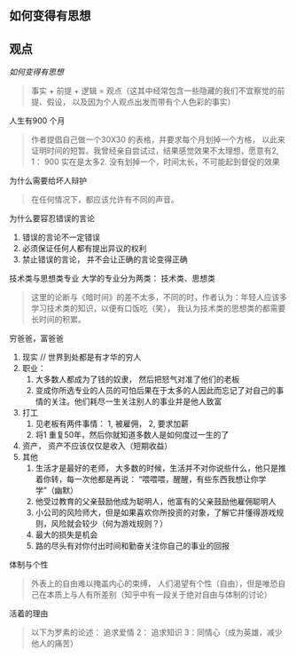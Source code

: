 如何变得有思想
----------------

观点
----------------

*如何变得有思想*

> 事实 + 前提 + 逻辑 = 观点（这其中经常包含一些隐藏的我们不宜察觉的前提、假设， 以及因为个人观点出发而带有个人色彩的事实）

人生有900 个月

> 作者提倡自己做一个30X30 的表格，并要求每个月划掉一个方格， 以此来证明时间的短暂。我曾经亲自尝试过，结果感觉效果不太理想，愿意有2, 1： 900 实在是太多2. 没有划掉一个，时间太长，不可能起到督促的效果

为什么需要给坏人辩护

> 在任何情况下，都应该允许有不同的声音。

为什么要容忍错误的言论

1. 错误的言论不一定错误
2. 必须保证任何人都有提出异议的权利
3. 禁止错误的言论， 并不会让正确的言论变得正确

技术类与思想类专业
大学的专业分为两类： 技术类、思想类

> 这里的论断与《暗时间》的差不太多，不同的时，作者认为：年轻人应该多学习技术类的知识，以便有口饭吃（笑）， 我认为技术类的思想类的都需要长时间的积累。

穷爸爸，富爸爸

1. 现实 // 世界到处都是有才华的穷人
2. 职业：
   1. 大多数人都成为了钱的奴隶， 然后把怒气对准了他们的老板
   2. 变成你所选专业的人员的可怕后果在于太多的人因此而忘记了对自己的事情的关注。他们耗尽一生关注别人的事业并是他人致富
3. 打工
   1. 见老板有两件事情： 1, 被雇佣， 2, 要求加薪
   2. 将1 重复50年，然后你就知道多数人是如何度过一生的了
4. 资产， 资产不应该仅仅是收入（短期收益）
5. 其他
   1. 生活才是最好的老师， 大多数的时候，生活并不对你说些什么，他只是推着你转，每一次他都是再说： “喂喂喂，醒醒，有些东西我想让你学学”（幽默）
   2. 他受过教育的父亲鼓励他成为聪明人，他富有的父亲鼓励他雇佣聪明人
   3. 小公司的风险师大，但是如果喜欢你所投资的对象，了解它并懂得游戏规则，风险就会较少（何为游戏规则？）
   4. 最大的损失是机会
   5. 路的尽头有对你付出时间和勤奋关注你自己的事业的回报

体制与个性
> 外表上的自由难以掩盖内心的束缚， 人们渴望有个性（自由），但是唯恐自己在本质上与人有所差别（知乎中有一段关于绝对自由与体制的讨论）

活着的理由

> 以下为罗素的论述： 追求爱情 2： 追求知识 3：同情心（成为英雄，减少他人的痛苦）
